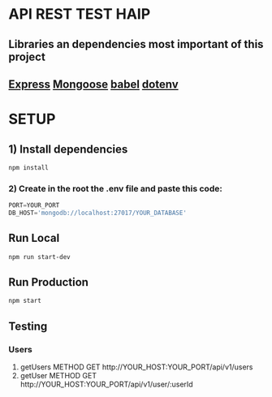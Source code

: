 # API REST TEST HAIP

## Libraries an dependencies most important of this project
[Express](https://expressjs.com/es/)
[Mongoose](https://mongoosejs.com/)
[babel](https://babeljs.io/)
[dotenv](https://www.npmjs.com/package/dotenv)
---

# SETUP

## 1) Install dependencies

```bash
npm install
```

### 2) Create in the root the .env file and paste this code:

```js
PORT=YOUR_PORT
DB_HOST='mongodb://localhost:27017/YOUR_DATABASE'
```

## Run Local
```bash
npm run start-dev
```

## Run Production
```bash
npm start
```
## Testing

### Users
1. getUsers METHOD GET http://YOUR_HOST:YOUR_PORT/api/v1/users
2. getUser METHOD GET http://YOUR_HOST:YOUR_PORT/api/v1/user/:userId

